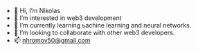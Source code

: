 - 👋 Hi, I’m Nikolas
- 👀 I’m interested in web3 development
- 🌱 I’m currently learning ьachine learning and neural networks.
- 💞️ I’m looking to collaborate with other web3 developers.
- 📫 nhromov50@gmail.com

<!---
nikolayhromov56/nikolayhromov56 is a ✨ special ✨ repository because its `README.md` (this file) appears on your GitHub profile.
You can click the Preview link to take a look at your changes.
--->
